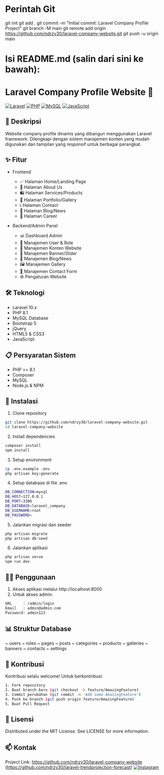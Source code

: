 # Perintah Git
git init
git add .
git commit -m "Initial commit: Laravel Company Profile Project"
git branch -M main
git remote add origin https://github.com/ndrzy30/laravel-company-website.git
git push -u origin main

# Isi README.md (salin dari sini ke bawah):
# Laravel Company Profile Website 🏢
[![Laravel](https://img.shields.io/badge/Laravel-10.0-FF2D20?style=for-the-badge&logo=laravel&logoColor=white)](https://laravel.com)
[![PHP](https://img.shields.io/badge/PHP-8.1-777BB4?style=for-the-badge&logo=php&logoColor=white)](https://php.net)
[![MySQL](https://img.shields.io/badge/MySQL-00000F?style=for-the-badge&logo=mysql&logoColor=white)](https://mysql.com)
[![JavaScript](https://img.shields.io/badge/JavaScript-F7DF1E?style=for-the-badge&logo=javascript&logoColor=black)](https://javascript.com)

## 📝 Deskripsi
Website company profile dinamis yang dibangun menggunakan Laravel framework. Dilengkapi dengan sistem manajemen konten yang mudah digunakan dan tampilan yang responsif untuk berbagai perangkat.

## ✨ Fitur

- Frontend
  - ✅ Halaman Home/Landing Page
  - 📱 Halaman About Us
  - 🛍️ Halaman Services/Products
  - 📸 Halaman Portfolio/Gallery
  - 📞 Halaman Contact
  - 📰 Halaman Blog/News
  - 💼 Halaman Career

- Backend/Admin Panel
  - 📊 Dashboard Admin
  - 👥 Manajemen User & Role
  - 📑 Manajemen Konten Website
  - 🎯 Manajemen Banner/Slider
  - 📝 Manajemen Blog/News
  - 🖼️ Manajemen Gallery
  - 📨 Manajemen Contact Form
  - ⚙️ Pengaturan Website

## 🛠️ Teknologi
- Laravel 10.x
- PHP 8.1
- MySQL Database
- Bootstrap 5
- jQuery
- HTML5 & CSS3
- JavaScript

## 📋 Persyaratan Sistem
- PHP >= 8.1
- Composer
- MySQL
- Node.js & NPM

## 🚀 Instalasi

1. Clone repository
```bash
git clone https://github.com/ndrzy30/laravel-company-website.git
cd laravel-company-website
```

2. Install dependencies
```bash
composer install
npm install
```

3. Setup environment
```bash
cp .env.example .env
php artisan key:generate
```

4. Setup database di file .env
```bash
DB_CONNECTION=mysql
DB_HOST=127.0.0.1
DB_PORT=3306
DB_DATABASE=laravel_company
DB_USERNAME=root
DB_PASSWORD=
```

5. Jalankan migrasi dan seeder
```bash
php artisan migrate
php artisan db:seed
```

6. Jalankan aplikasi
```bash
php artisan serve
npm run dev
```

## 👨‍💻 Penggunaan
1. Akses aplikasi melalui http://localhost:8000
2. Untuk akses admin:
```bash
URL     : /admin/login
Email   : admin@admin.com
Password: admin123
```

## 📊 Struktur Database
~ users
~ roles
~ pages
~ posts
~ categories
~ products
~ galleries
~ banners
~ contacts
~ settings

## 🤝 Kontribusi
Kontribusi selalu welcome! Untuk berkontribusi:
```bash
1. Fork repository
2. Buat branch baru (git checkout -b feature/AmazingFeature)
3. Commit perubahan (git commit -m 'Add some AmazingFeature')
4. Push ke branch (git push origin feature/AmazingFeature)
5. Buat Pull Request
```

## 📝 Lisensi
Distributed under the MIT License. See LICENSE for more information.

## 📫 Kontak
Project Link: https://github.com/ndrzy30/laravel-company-website
(https://github.com/ndrzy30/laravel-trendprojection-forecast)
[![Instagram](https://img.shields.io/badge/Instagram-%23E4405F.svg?&style=for-the-badge&logo=instagram&logoColor=white)](https://instagram.com/ndrzyy_99)














